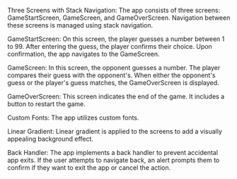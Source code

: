 Three Screens with Stack Navigation:
The app consists of three screens: GameStartScreen, GameScreen, and GameOverScreen.
Navigation between these screens is managed using stack navigation.

GameStartScreen:
On this screen, the player guesses a number between 1 to 99.
After entering the guess, the player confirms their choice.
Upon confirmation, the app navigates to the GameScreen.

GameScreen:
In this screen, the opponent guesses a number.
The player compares their guess with the opponent's.
When either the opponent's guess or the player's guess matches, the GameOverScreen is displayed.

GameOverScreen:
This screen indicates the end of the game.
It includes a button to restart the game.

Custom Fonts:
The app utilizes custom fonts.

Linear Gradient:
Linear gradient is applied to the screens to add a visually appealing background effect.

Back Handler:
The app implements a back handler to prevent accidental app exits.
If the user attempts to navigate back, an alert prompts them to confirm if they want to exit the app or cancel the action.
